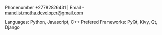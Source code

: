 Phonenumber +27782826431 | Email - manelisi.motha.developer@gmail.com

Languages: Python, Javascript, C++
Prefered Frameworks: PyQt, Kivy, Qt, Django
